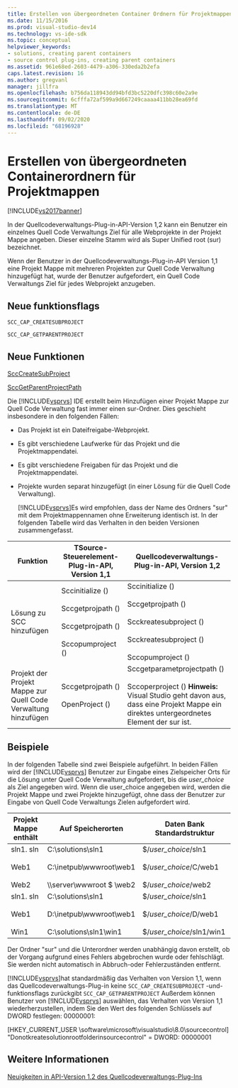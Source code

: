 ```yaml
---
title: Erstellen von übergeordneten Container Ordnern für Projektmappen | Microsoft-Dokumentation
ms.date: 11/15/2016
ms.prod: visual-studio-dev14
ms.technology: vs-ide-sdk
ms.topic: conceptual
helpviewer_keywords:
- solutions, creating parent containers
- source control plug-ins, creating parent containers
ms.assetid: 961e68ed-2603-4479-a306-330eda2b2efa
caps.latest.revision: 16
ms.author: gregvanl
manager: jillfra
ms.openlocfilehash: b756da118943dd94bfd3bc5220dfc398c60e2a9e
ms.sourcegitcommit: 6cfffa72af599a9d667249caaaa411bb28ea69fd
ms.translationtype: MT
ms.contentlocale: de-DE
ms.lasthandoff: 09/02/2020
ms.locfileid: "68196928"
---
```

# <a name="creating-parent-container-folders-for-solutions"></a>Erstellen von übergeordneten Containerordnern für Projektmappen
[!INCLUDE[vs2017banner](../../includes/vs2017banner.md)]

In der Quellcodeverwaltungs-Plug-in-API-Version 1,2 kann ein Benutzer ein einzelnes Quell Code Verwaltungs Ziel für alle Webprojekte in der Projekt Mappe angeben. Dieser einzelne Stamm wird als Super Unified root (sur) bezeichnet.  
  
 Wenn der Benutzer in der Quellcodeverwaltungs-Plug-in-API Version 1,1 eine Projekt Mappe mit mehreren Projekten zur Quell Code Verwaltung hinzugefügt hat, wurde der Benutzer aufgefordert, ein Quell Code Verwaltungs Ziel für jedes Webprojekt anzugeben.  
  
## <a name="new-capability-flags"></a>Neue funktionsflags  
 `SCC_CAP_CREATESUBPROJECT`  
  
 `SCC_CAP_GETPARENTPROJECT`  
  
## <a name="new-functions"></a>Neue Funktionen  
 [SccCreateSubProject](../../extensibility/scccreatesubproject-function.md)  
  
 [SccGetParentProjectPath](../../extensibility/sccgetparentprojectpath-function.md)  
  
 Die [!INCLUDE[vsprvs](../../includes/vsprvs-md.md)] IDE erstellt beim Hinzufügen einer Projekt Mappe zur Quell Code Verwaltung fast immer einen sur-Ordner. Dies geschieht insbesondere in den folgenden Fällen:  
  
- Das Projekt ist ein Dateifreigabe-Webprojekt.  
  
- Es gibt verschiedene Laufwerke für das Projekt und die Projektmappendatei.  
  
- Es gibt verschiedene Freigaben für das Projekt und die Projektmappendatei.  
  
- Projekte wurden separat hinzugefügt (in einer Lösung für die Quell Code Verwaltung).  
  
  [!INCLUDE[vsprvs](../../includes/vsprvs-md.md)]Es wird empfohlen, dass der Name des Ordners "sur" mit dem Projektmappennamen ohne Erweiterung identisch ist. In der folgenden Tabelle wird das Verhalten in den beiden Versionen zusammengefasst.  
  
|Funktion|TSource-Steuerelement-Plug-in-API, Version 1,1|Quellcodeverwaltungs-Plug-in-API, Version 1,2|  
|-------------|----------------------------------------------|---------------------------------------------|  
|Lösung zu SCC hinzufügen|Sccinitialize ()<br /><br /> Sccgetprojpath ()<br /><br /> Sccgetprojpath ()<br /><br /> Sccopumproject ()|Sccinitialize ()<br /><br /> Sccgetprojpath ()<br /><br /> Scckreatesubproject ()<br /><br /> Scckreatesubproject ()<br /><br /> Sccopumproject ()|  
|Projekt der Projekt Mappe zur Quell Code Verwaltung hinzufügen|Sccgetprojpath ()<br /><br /> OpenProject ()|Sccgetparametprojectpath ()<br /><br /> Sccoperproject () **Hinweis:**  Visual Studio geht davon aus, dass eine Projekt Mappe ein direktes untergeordnetes Element der sur ist.|  
  
## <a name="examples"></a>Beispiele  
 In der folgenden Tabelle sind zwei Beispiele aufgeführt. In beiden Fällen wird der [!INCLUDE[vsprvs](../../includes/vsprvs-md.md)] Benutzer zur Eingabe eines Zielspeicher Orts für die Lösung unter Quell Code Verwaltung aufgefordert, bis die  *user_choice* als Ziel angegeben wird. Wenn die user_choice angegeben wird, werden die Projekt Mappe und zwei Projekte hinzugefügt, ohne dass der Benutzer zur Eingabe von Quell Code Verwaltungs Zielen aufgefordert wird.  
  
|Projekt Mappe enthält|Auf Speicherorten|Daten Bank Standardstruktur|  
|-----------------------|-----------------------|--------------------------------|  
|sln1. sln<br /><br /> Web1<br /><br /> Web2|C:\solutions\sln1<br /><br /> C:\inetpub\wwwroot\web1<br /><br /> \\\server\wwwroot $ \web2|$/*user_choice*/sln1<br /><br /> $/*user_choice*/C/web1<br /><br /> $/*user_choice*/web2|  
|sln1. sln<br /><br /> Web1<br /><br /> Win1|C:\solutions\sln1<br /><br /> D:\inetpub\wwwroot\web1<br /><br /> C:\solutions\sln1\win1|$/*user_choice*/sln1<br /><br /> $/*user_choice*/D/web1<br /><br /> $/*user_choice*/sln1/win1|  
  
 Der Ordner "sur" und die Unterordner werden unabhängig davon erstellt, ob der Vorgang aufgrund eines Fehlers abgebrochen wurde oder fehlschlägt. Sie werden nicht automatisch in Abbruch-oder Fehlerzuständen entfernt.  
  
 [!INCLUDE[vsprvs](../../includes/vsprvs-md.md)]hat standardmäßig das Verhalten von Version 1,1, wenn das Quellcodeverwaltungs-Plug-in keine `SCC_CAP_CREATESUBPROJECT` -und-funktionsflags zurückgibt `SCC_CAP_GETPARENTPROJECT` Außerdem können Benutzer von [!INCLUDE[vsprvs](../../includes/vsprvs-md.md)] auswählen, das Verhalten von Version 1,1 wiederherzustellen, indem Sie den Wert des folgenden Schlüssels auf DWORD festlegen: 00000001:  
  
 [HKEY_CURRENT_USER \software\microsoft\visualstudio\8.0\sourcecontrol] "Donotkreatesolutionrootfolderinsourcecontrol" = DWORD: 00000001  
  
## <a name="see-also"></a>Weitere Informationen  
 [Neuigkeiten in API-Version 1.2 des Quellcodeverwaltungs-Plug-Ins](../../extensibility/internals/what-s-new-in-the-source-control-plug-in-api-version-1-2.md)
